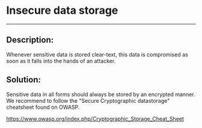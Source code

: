 # Insecure data storage
-------

## Description:

Whenever sensitive data is stored clear-text, this data is compromised as soon as it
falls into the hands of an attacker.

## Solution:

Sensitive data in all forms should always be stored by an encrypted manner.
We recommend to follow the "Secure Cryptographic datastorage" cheatsheet found on OWASP.

https://www.owasp.org/index.php/Cryptographic_Storage_Cheat_Sheet
